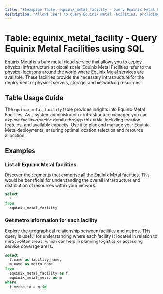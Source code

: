 ```yaml
---
title: "Steampipe Table: equinix_metal_facility - Query Equinix Metal Facilities using SQL"
description: "Allows users to query Equinix Metal Facilities, providing detailed information about the physical locations where Equinix Metal services are available."
---
```


# Table: equinix_metal_facility - Query Equinix Metal Facilities using SQL

Equinix Metal is a bare metal cloud service that allows you to deploy physical infrastructure at global scale. Equinix Metal Facilities refer to the physical locations around the world where Equinix Metal services are available. These facilities provide the necessary infrastructure for the deployment of physical servers, storage, and networking resources.

## Table Usage Guide

The `equinix_metal_facility` table provides insights into Equinix Metal Facilities. As a system administrator or infrastructure manager, you can explore facility-specific details through this table, including location, features, and available capacity. Use it to plan and manage your Equinix Metal deployments, ensuring optimal location selection and resource allocation.

## Examples

### List all Equinix Metal facilities
Discover the segments that comprise all the Equinix Metal facilities. This would be beneficial for understanding the overall infrastructure and distribution of resources within your network.

```sql
select
  *
from
  equinix_metal_facility
```

### Get metro information for each facility
Explore the geographical relationship between facilities and metros. This query is useful for understanding where each facility is located in relation to metropolitan areas, which can help in planning logistics or assessing service coverage areas.

```sql
select
  f.name as facility_name,
  m.name as metro_name
from
  equinix_metal_facility as f,
  equinix_metal_metro as m
where
  f.metro_id = m.id
```